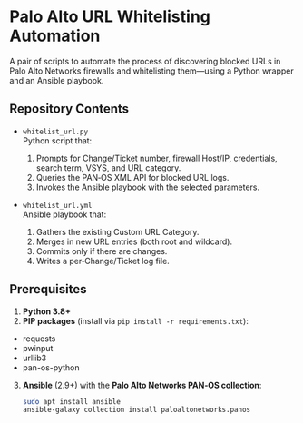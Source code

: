 # Palo Alto URL Whitelisting Automation

A pair of scripts to automate the process of discovering blocked URLs in Palo Alto Networks firewalls and whitelisting them—using a Python wrapper and an Ansible playbook.

## Repository Contents

- `whitelist_url.py`  
  Python script that:
  1. Prompts for Change/Ticket number, firewall Host/IP, credentials, search term, VSYS, and URL category.
  2. Queries the PAN‑OS XML API for blocked URL logs.
  3. Invokes the Ansible playbook with the selected parameters.

- `whitelist_url.yml`  
  Ansible playbook that:
  1. Gathers the existing Custom URL Category.
  2. Merges in new URL entries (both root and wildcard).
  3. Commits only if there are changes.
  4. Writes a per‑Change/Ticket log file.

## Prerequisites

1. **Python 3.8+**  
2. **PIP packages** (install via `pip install -r requirements.txt`):
- requests
- pwinput
- urllib3
- pan-os-python


3. **Ansible** (2.9+) with the **Palo Alto Networks PAN‑OS collection**:
   ```bash
   sudo apt install ansible
   ansible-galaxy collection install paloaltonetworks.panos

